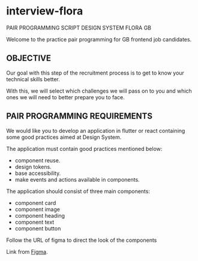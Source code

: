 # interview-flora

PAIR PROGRAMMING SCRIPT DESIGN SYSTEM FLORA GB

Welcome to the practice pair programming for GB frontend job candidates.

## OBJECTIVE

Our goal with this step of the recruitment process is to get to know your technical skills better.

With this, we will select which challenges we will pass on to you and which ones we will need to better prepare you to face.

## PAIR PROGRAMMING REQUIREMENTS

We would like you to develop an application in flutter or react containing some good practices aimed at Design System.

The application must contain good practices mentioned below:

- component reuse.
- design tokens.
- base accessibility.
- make events and actions available in components.


The application should consist of three main components:

- component card
- component image
- component heading
- component text
- component button


Follow the URL of figma to direct the look of the components

Link from [Figma](https://www.figma.com/file/6V16GN9NjSSipRG5kz0VvF/Teste-dev-flutter?node-id=0%3A1&t=8l74M4pf9Pi4d0aK-0).

